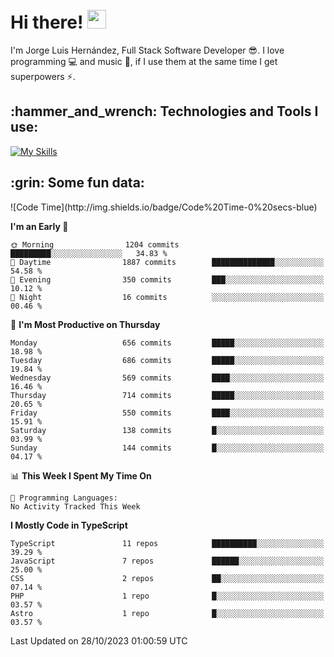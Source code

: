 <h1 align="left">
 <abc>
  <br>Hi there! <img src="https://user-images.githubusercontent.com/42378118/110234147-e3259600-7f4e-11eb-95be-0c4047144dea.gif" width="30"><br>
 </abc>
</h1>

I'm Jorge Luis Hernández, Full Stack Software Developer :sunglasses:. I love programming :computer: and music :musical_score:, if I use them at the same time I get superpowers :zap:. 


<h2 align="left">:hammer_and_wrench: Technologies and Tools I use:</h2>

[![My Skills](https://skillicons.dev/icons?i=js,ts,html,css,py,vue,react,next,nest,postgres,mysql)](https://skillicons.dev)

<h2 align="left">:grin: Some fun data:</h2>
<!--START_SECTION:waka-->
![Code Time](http://img.shields.io/badge/Code%20Time-0%20secs-blue)

**I'm an Early 🐤** 

```text
🌞 Morning                1204 commits        █████████░░░░░░░░░░░░░░░░   34.83 % 
🌆 Daytime                1887 commits        ██████████████░░░░░░░░░░░   54.58 % 
🌃 Evening                350 commits         ███░░░░░░░░░░░░░░░░░░░░░░   10.12 % 
🌙 Night                  16 commits          ░░░░░░░░░░░░░░░░░░░░░░░░░   00.46 % 
```
📅 **I'm Most Productive on Thursday** 

```text
Monday                   656 commits         █████░░░░░░░░░░░░░░░░░░░░   18.98 % 
Tuesday                  686 commits         █████░░░░░░░░░░░░░░░░░░░░   19.84 % 
Wednesday                569 commits         ████░░░░░░░░░░░░░░░░░░░░░   16.46 % 
Thursday                 714 commits         █████░░░░░░░░░░░░░░░░░░░░   20.65 % 
Friday                   550 commits         ████░░░░░░░░░░░░░░░░░░░░░   15.91 % 
Saturday                 138 commits         █░░░░░░░░░░░░░░░░░░░░░░░░   03.99 % 
Sunday                   144 commits         █░░░░░░░░░░░░░░░░░░░░░░░░   04.17 % 
```


📊 **This Week I Spent My Time On** 

```text
💬 Programming Languages: 
No Activity Tracked This Week
```

**I Mostly Code in TypeScript** 

```text
TypeScript               11 repos            ██████████░░░░░░░░░░░░░░░   39.29 % 
JavaScript               7 repos             ██████░░░░░░░░░░░░░░░░░░░   25.00 % 
CSS                      2 repos             ██░░░░░░░░░░░░░░░░░░░░░░░   07.14 % 
PHP                      1 repo              █░░░░░░░░░░░░░░░░░░░░░░░░   03.57 % 
Astro                    1 repo              █░░░░░░░░░░░░░░░░░░░░░░░░   03.57 % 
```




 Last Updated on 28/10/2023 01:00:59 UTC
<!--END_SECTION:waka-->
